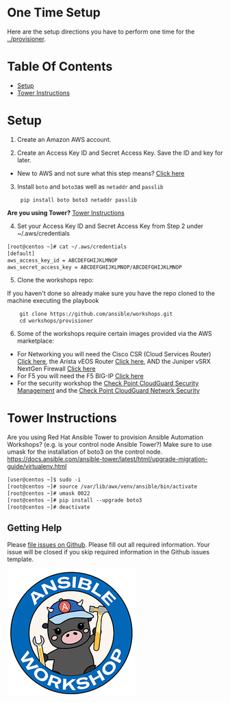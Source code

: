 # One Time Setup

Here are the setup directions you have to perform one time for the [../provisioner](provisioner).

# Table Of Contents

- [Setup](#setup)
- [Tower Instructions](#tower-instructions)

# Setup

1. Create an Amazon AWS account.

2. Create an Access Key ID and Secret Access Key.  Save the ID and key for later.

  - New to AWS and not sure what this step means?  [Click here](aws-directions/AWSHELP.md)

3. Install `boto` and `boto3`as well as `netaddr` and `passlib`

        pip install boto boto3 netaddr passlib

  **Are you using Tower?**  [Tower Instructions](#tower-instructions)

4. Set your Access Key ID and Secret Access Key from Step 2 under ~/.aws/credentials

```
[root@centos ~]# cat ~/.aws/credentials
[default]
aws_access_key_id = ABCDEFGHIJKLMNOP
aws_secret_access_key = ABCDEFGHIJKLMNOP/ABCDEFGHIJKLMNOP
```

5. Clone the workshops repo:

If you haven't done so already make sure you have the repo cloned to the machine executing the playbook

        git clone https://github.com/ansible/workshops.git
        cd workshops/provisioner

6.  Some of the workshops require certain images provided via the AWS marketplace:

  - For Networking you will need the Cisco CSR (Cloud Services Router) [Click here](https://aws.amazon.com/marketplace/pp/B00NF48FI2/), the Arista vEOS Router [Click here](https://aws.amazon.com/marketplace/pp/B077YJYMK5/), AND the Juniper vSRX NextGen Firewall [Click here](https://aws.amazon.com/marketplace/pp/B01LYWCGDX/)
  - For F5 you will need the F5 BIG-IP [Click here](https://aws.amazon.com/marketplace/pp/B079C44MFH/)
  - For the security workshop the [Check Point CloudGuard Security Management](https://aws.amazon.com/marketplace/pp/B07KSBV1MM?qid=1613741711380&sr=0-2&ref_=srh_res_product_title) and the [Check Point CloudGuard Network Security](https://aws.amazon.com/marketplace/pp/B07LB3YN9P?ref_=aws-mp-console-subscription-detail-byol)

# Tower Instructions

Are you using Red Hat Ansible Tower to provision Ansible Automation Workshops? (e.g. is your control node Ansible Tower?)  Make sure to use umask for the installation of boto3 on the control node.
https://docs.ansible.com/ansible-tower/latest/html/upgrade-migration-guide/virtualenv.html

```
[user@centos ~]$ sudo -i
[root@centos ~]# source /var/lib/awx/venv/ansible/bin/activate
[root@centos ~]# umask 0022
[root@centos ~]# pip install --upgrade boto3
[root@centos ~]# deactivate
```

## Getting Help

Please [file issues on Github](https://github.com/ansible/workshops/issues).  Please fill out all required information.  Your issue will be closed if you skip required information in the Github issues template.

![Ansible-Workshop-Logo.png](../images/Ansible-Workshop-Logo.png)

